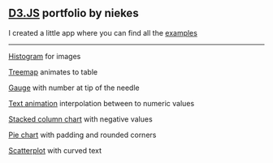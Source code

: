 ## [D3.JS][1] portfolio by niekes

I created a little app where you can find all the [examples][2]

---

[Histogram][9] for images

[Treemap][8] animates to table

[Gauge][7] with number at tip of the needle

[Text animation][6] interpolation between to numeric values

[Stacked column chart][5] with negative values

[Pie chart][4] with padding and rounded corners

[Scatterplot][3] with curved text

[1]: https://d3js.org/
[2]: https://niekes.github.io/d3/#/
[3]: https://niekes.github.io/d3/#/scatterplot
[4]: https://niekes.github.io/d3/#/piechart
[5]: https://niekes.github.io/d3/#/stackedcolumnchart
[6]: https://niekes.github.io/d3/#/textanimation
[7]: https://niekes.github.io/d3/#/gauge
[8]: https://niekes.github.io/d3/#/treemap
[9]: https://niekes.github.io/d3/#/histogram
